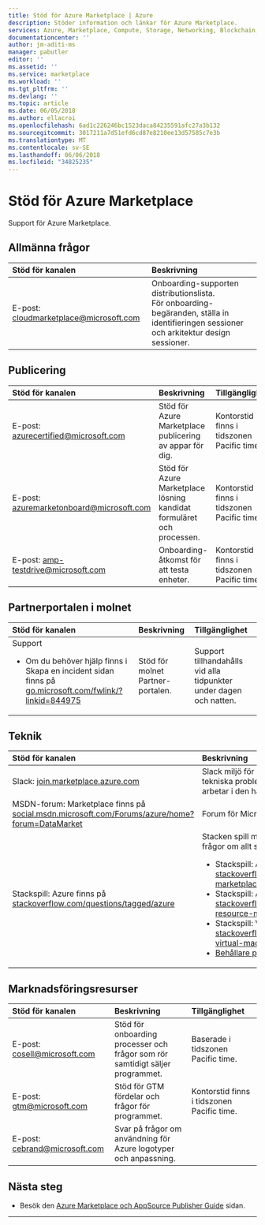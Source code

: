 ```yaml
---
title: Stöd för Azure Marketplace | Azure
description: Stöder information och länkar för Azure Marketplace.
services: Azure, Marketplace, Compute, Storage, Networking, Blockchain, Security
documentationcenter: ''
author: jm-aditi-ms
manager: pabutler
editor: ''
ms.assetid: ''
ms.service: marketplace
ms.workload: ''
ms.tgt_pltfrm: ''
ms.devlang: ''
ms.topic: article
ms.date: 06/05/2018
ms.author: ellacroi
ms.openlocfilehash: 6ad1c226246bc1523daca84235591afc27a3b132
ms.sourcegitcommit: 3017211a7d51efd6cd87e8210ee13d57585c7e3b
ms.translationtype: MT
ms.contentlocale: sv-SE
ms.lasthandoff: 06/06/2018
ms.locfileid: "34825235"
---
```

# <a name="support-for-azure-marketplace"></a>Stöd för Azure Marketplace  
Support för Azure Marketplace.  

## <a name="general-inquiries"></a>Allmänna frågor  

| Stöd för kanalen | Beskrivning |  
|:--- |:--- |  
| E-post: [cloudmarketplace@microsoft.com](mailto:cloudmarketplace@microsoft.com) | Onboarding-supporten distributionslista.<br />För onboarding-begäranden, ställa in identifieringen sessioner och arkitektur design sessioner. |  

## <a name="publishing"></a>Publicering  

| Stöd för kanalen | Beskrivning | Tillgänglighet |  
|:--- |:--- |:--- |  
| E-post: [azurecertified@microsoft.com](mailto:azurecertified@microsoft.com) | Stöd för Azure Marketplace publicering av appar för dig. | Kontorstid finns i tidszonen Pacific time. |  
| E-post: [azuremarketonboard@microsoft.com](mailto:azuremarketonboard@microsoft.com) | Stöd för Azure Marketplace lösning kandidat formuläret och processen. | Kontorstid finns i tidszonen Pacific time. |  
| E-post: [amp-testdrive@microsoft.com](mailto:amp-testdrive@microsoft.com) | Onboarding-åtkomst för att testa enheter. | Kontorstid finns i tidszonen Pacific time. |  

## <a name="cloud-partner-portal"></a>Partnerportalen i molnet  

| Stöd för kanalen | Beskrivning | Tillgänglighet |  
|:--- |:--- |:--- |  
| Support<ul> <li>Om du behöver hjälp finns i Skapa en incident sidan finns på [go.microsoft.com/fwlink/?linkid=844975](https://go.microsoft.com/fwlink/?linkid=844975)</li> </ul> | Stöd för molnet Partner-portalen. | Support tillhandahålls vid alla tidpunkter under dagen och natten. |  

## <a name="technical"></a>Teknik  

| Stöd för kanalen | Beskrivning |  
|:--- |:--- |  
| Slack: [join.marketplace.azure.com](https://join.marketplace.azure.com) | Slack miljö för att stödja samarbetar med tekniska problem. Det finns om 350 Partners arbetar i den här miljön. |  
| MSDN-forum: Marketplace finns på [social.msdn.microsoft.com/Forums/azure/home?forum=DataMarket](https://social.msdn.microsoft.com/Forums/azure/home?forum=DataMarket) | Forum för Microsoft Developer Network. |  
| Stackspill: Azure finns på [stackoverflow.com/questions/tagged/azure](https://stackoverflow.com/questions/tagged/azure) | Stacken spill miljö för att få lösningar och ställa frågor om allt som rör Azure Marketplace.<ul> <li>Stackspill: Azure Marketplace finns på [stackoverflow.com/questions/tagged/azure-marketplace](https://stackoverflow.com/questions/tagged/azure-marketplace)</li> <li>Stackspill: Azure Resource Manager finns på [stackoverflow.com/questions/tagged/azure-resource-manager](https://stackoverflow.com/questions/tagged/azure-resource-manager)</li> <li>Stackspill: Virtuella Azure-datorer finns på [stackoverflow.com/questions/tagged/azure-virtual-machine](https://stackoverflow.com/questions/tagged/azure-virtual-machine)</li><li>[Behållare på Azure](https://stackoverflow.com/search?q=azure+container)</li></ul> |

## <a name="marketing-resources"></a>Marknadsföringsresurser  

| Stöd för kanalen | Beskrivning | Tillgänglighet |  
|:--- |:--- |:--- |  
| E-post: [cosell@microsoft.com](mailto:cosell@microsoft.com) | Stöd för onboarding processer och frågor som rör samtidigt säljer programmet. | Baserade i tidszonen Pacific time. |  
| E-post: [gtm@microsoft.com](mailto:gtm@microsoft.com) | Stöd för GTM fördelar och frågor för programmet. | Kontorstid finns i tidszonen Pacific time. |  
| E-post: [cebrand@microsoft.com](mailto:cebrand@microsoft.com) | Svar på frågor om användning för Azure logotyper och anpassning. |  |  

## <a name="next-steps"></a>Nästa steg
*   Besök den [Azure Marketplace och AppSource Publisher Guide](./marketplace-publishers-guide.md) sidan.  
 
---  
